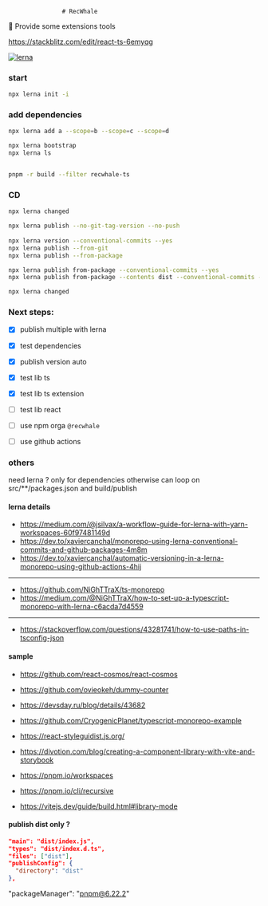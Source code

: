                    # RecWhale

:whale: Provide some extensions tools

https://stackblitz.com/edit/react-ts-6emyqg

[![lerna](https://img.shields.io/badge/maintained%20with-lerna-cc00ff.svg)](https://lerna.js.org/)

### start

```sh
npx lerna init -i
```

### add dependencies

```sh
npx lerna add a --scope=b --scope=c --scope=d

npx lerna bootstrap
npx lerna ls


pnpm -r build --filter recwhale-ts

```

### CD

```sh
npx lerna changed

npx lerna publish --no-git-tag-version --no-push
  
npx lerna version --conventional-commits --yes
npx lerna publish --from-git
npx lerna publish --from-package

npx lerna publish from-package --conventional-commits --yes
npx lerna publish from-package --contents dist --conventional-commits --yes

npx lerna changed
```

### Next steps:

- [x] publish multiple with lerna
- [x] test dependencies
- [x] publish version auto

- [x] test lib ts
- [x] test lib ts extension
- [ ] test lib react

- [ ] use npm orga `@recwhale`
- [ ] use github actions

### others

need lerna ? only for dependencies otherwise can loop on src/**/packages.json and build/publish

#### lerna details

- https://medium.com/@jsilvax/a-workflow-guide-for-lerna-with-yarn-workspaces-60f97481149d
- https://dev.to/xaviercanchal/monorepo-using-lerna-conventional-commits-and-github-packages-4m8m
- https://dev.to/xaviercanchal/automatic-versioning-in-a-lerna-monorepo-using-github-actions-4hij
---
- https://github.com/NiGhTTraX/ts-monorepo
- https://medium.com/@NiGhTTraX/how-to-set-up-a-typescript-monorepo-with-lerna-c6acda7d4559
---
- https://stackoverflow.com/questions/43281741/how-to-use-paths-in-tsconfig-json

#### sample
- https://github.com/react-cosmos/react-cosmos
- https://github.com/ovieokeh/dummy-counter

- https://devsday.ru/blog/details/43682
- https://github.com/CryogenicPlanet/typescript-monorepo-example

- https://react-styleguidist.js.org/
- https://divotion.com/blog/creating-a-component-library-with-vite-and-storybook

- https://pnpm.io/workspaces
- https://pnpm.io/cli/recursive
- https://vitejs.dev/guide/build.html#library-mode

#### publish dist only ?

```json
"main": "dist/index.js",
"types": "dist/index.d.ts",
"files": ["dist"],
"publishConfig": {
  "directory": "dist"
},
```

"packageManager": "pnpm@6.22.2"
